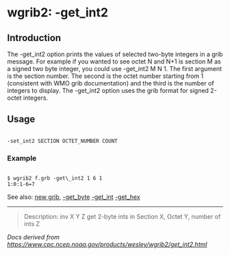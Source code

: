 # wgrib2: -get_int2

## Introduction

The -get_int2 option prints the values of
selected two-byte integers in a grib message. For example if
you wanted to see octet N and N+1 is section M as a signed
two byte integer, you could
use -get_int2 M N 1. The first argument
is the section number. The second is the octet number starting
from 1 (consistent with WMO grib documentation) and the third is the number
of integers to display. The -get_int2 option uses
the grib format for signed 2-octet integers.

## Usage

```

-set_int2 SECTION OCTET_NUMBER COUNT

```

### Example

```

$ wgrib2 f.grb -get\_int2 1 6 1
1:0:1-6=7

```

See also:
[new grib](new_grib.html),
[-get_byte](get_byte.html)
[-get_int](get_int.html)
[-get_hex](get_hex.html)

---

> Description: inv X Y Z get 2-byte ints in Section X, Octet Y, number of ints Z

_Docs derived from <https://www.cpc.ncep.noaa.gov/products/wesley/wgrib2/get_int2.html>_

